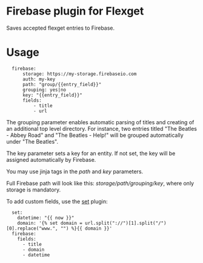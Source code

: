 # Firebase plugin for Flexget
Saves accepted flexget entries to Firebase.

# Usage
```
  firebase:
      storage: https://my-storage.firebaseio.com
      auth: my-key
      path: "group/{{entry_field}}"
      grouping: yes|no
      key: "{{entry_field}}"
      fields:
          - title
          - url
```

The grouping parameter enables automatic parsing of titles and creating of an additional top level directory. For instance, two entries titled "The Beatles - Abbey Road" and "The Beatles - Help!" will be grouped automatically under "The Beatles".

The key parameter sets a key for an entity. If not set, the key will be assigned automatically by Firebase.

You may use jinja tags in the <i>path</i> and <i>key</i> parameters.

Full Firebase path will look like this: <i>storage/path/grouping/key</i>, where only storage is mandatory.

To add custom fields, use the [set](http://flexget.com/wiki/Plugins/set) plugin:
```
  set:
    datetime: "{{ now }}"
    domain: '{% set domain = url.split("://")[1].split("/")[0].replace("www.", "") %}{{ domain }}'
  firebase:
    fields:
      - title
      - domain
      - datetime
```
